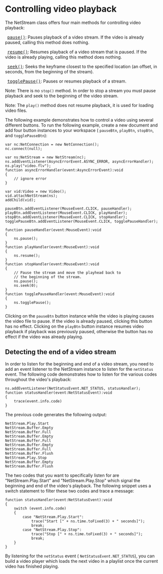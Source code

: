 # Controlling video playback

<div>

The NetStream class offers four main methods for controlling video playback:

` `<a
href="https://help.adobe.com/en_US/FlashPlatform/reference/actionscript/3/flash/net/NetStream.html#pause()"
target="_self"><samp>pause()</samp></a>: Pauses playback of a video stream. If
the video is already paused, calling this method does nothing.

` `<a
href="https://help.adobe.com/en_US/FlashPlatform/reference/actionscript/3/flash/net/NetStream.html#resume()"
target="_self"><samp>resume()</samp></a>: Resumes playback of a video stream
that is paused. If the video is already playing, calling this method does
nothing.

` `<a
href="https://help.adobe.com/en_US/FlashPlatform/reference/actionscript/3/flash/net/NetStream.html#seek()"
target="_self"><samp>seek()</samp></a>: Seeks the keyframe closest to the
specified location (an offset, in seconds, from the beginning of the stream).

` `<a
href="https://help.adobe.com/en_US/FlashPlatform/reference/actionscript/3/flash/net/NetStream.html#togglePause()"
target="_self"><samp>togglePause()</samp></a>: Pauses or resumes playback of a
stream.

<div>

Note: There is no `stop()` method. In order to stop a stream you must pause
playback and seek to the beginning of the video stream.

</div>

<div>

Note: The `play()` method does not resume playback, it is used for loading video
files.

</div>

The following example demonstrates how to control a video using several
different buttons. To run the following example, create a new document and add
four button instances to your workspace ( `pauseBtn`, `playBtn`, `stopBtn`, and
`togglePauseBtn`):

    var nc:NetConnection = new NetConnection();
    nc.connect(null);

    var ns:NetStream = new NetStream(nc);
    ns.addEventListener(AsyncErrorEvent.ASYNC_ERROR, asyncErrorHandler);
    ns.play("video.flv");
    function asyncErrorHandler(event:AsyncErrorEvent):void
    {
    	// ignore error
    }

    var vid:Video = new Video();
    vid.attachNetStream(ns);
    addChild(vid);

    pauseBtn.addEventListener(MouseEvent.CLICK, pauseHandler);
    playBtn.addEventListener(MouseEvent.CLICK, playHandler);
    stopBtn.addEventListener(MouseEvent.CLICK, stopHandler);
    togglePauseBtn.addEventListener(MouseEvent.CLICK, togglePauseHandler);

    function pauseHandler(event:MouseEvent):void
    {
    	ns.pause();
    }
    function playHandler(event:MouseEvent):void
    {
    	ns.resume();
    }
    function stopHandler(event:MouseEvent):void
    {
    	// Pause the stream and move the playhead back to
    	// the beginning of the stream.
    	ns.pause();
    	ns.seek(0);
    }
    function togglePauseHandler(event:MouseEvent):void
    {
    	ns.togglePause();
    }

Clicking on the `pauseBtn` button instance while the video is playing causes the
video file to pause. If the video is already paused, clicking this button has no
effect. Clicking on the `playBtn` button instance resumes video playback if
playback was previously paused, otherwise the button has no effect if the video
was already playing.

</div>

<div>

## Detecting the end of a video stream

<div>

In order to listen for the beginning and end of a video stream, you need to add
an event listener to the NetStream instance to listen for the `netStatus` event.
The following code demonstrates how to listen for the various codes throughout
the video's playback:

    ns.addEventListener(NetStatusEvent.NET_STATUS, statusHandler);
    function statusHandler(event:NetStatusEvent):void
    {
    	trace(event.info.code)
    }

The previous code generates the following output:

    NetStream.Play.Start
    NetStream.Buffer.Empty
    NetStream.Buffer.Full
    NetStream.Buffer.Empty
    NetStream.Buffer.Full
    NetStream.Buffer.Empty
    NetStream.Buffer.Full
    NetStream.Buffer.Flush
    NetStream.Play.Stop
    NetStream.Buffer.Empty
    NetStream.Buffer.Flush

The two codes that you want to specifically listen for are
"NetStream.Play.Start" and "NetStream.Play.Stop" which signal the beginning and
end of the video's playback. The following snippet uses a switch statement to
filter these two codes and trace a message:

    function statusHandler(event:NetStatusEvent):void
    {
    	switch (event.info.code)
    	{
    		case "NetStream.Play.Start":
    			trace("Start [" + ns.time.toFixed(3) + " seconds]");
    			break;
    		case "NetStream.Play.Stop":
    			trace("Stop [" + ns.time.toFixed(3) + " seconds]");
    			break;
    	}
    }

By listening for the `netStatus` event ( `NetStatusEvent.NET_STATUS`), you can
build a video player which loads the next video in a playlist once the current
video has finished playing.

</div>

</div>

<div>

<div>

</div>

</div>

